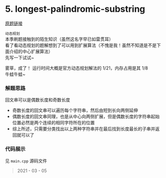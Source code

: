 # 5. longest-palindromic-substring

[原题链接](https://leetcode-cn.com/problems/longest-palindromic-substring/)

`动态规划`  
本季刷题接触到的陌生知识（虽然这名字早已如雷贯耳）  
看了看动态规划的题解想到了可以用到扩展算法（不愧是我！虽然不知道是不是下面介绍的中心扩展算法）  
先写一下试试~

雾草，成了！
运行时间大概是官方动态规划解法的 1/21，内存占用是其 1/8  
牛蛙牛蛙~

### 解题思路

回文串可以是偶数长度和奇数长度

+ 奇数长度的回文串可以遍历每个字符串，然后由短到长向两侧延伸
+ 偶数长度的回文串同理，也是从中心向两侧扩展，但是偶数长度的字符串起始位置必然是两个连续的相同字符所在的位置
+ 综上所述，只需要分类找出以上两种字符串并在最后找到长度最长的子串并返回就可以了

### 代码展示

见 `main.cpp` 源码文件

> 2021 - 03 - 05